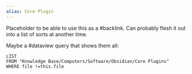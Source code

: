 ```yaml
---
alias: Core Plugin
---
```


Placeholder to be able to use this as a #backlink. Can probably flesh it out into a list of sorts at another time.

Maybe a #dataview query that shows them all:
```dataview
LIST
FROM "Knowledge Base/Computers/Software/Obsidian/Core Plugins"
WHERE file !=this.file
```
